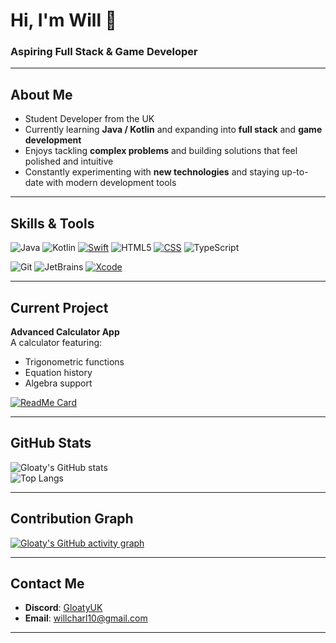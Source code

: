 # Hi, I'm Will 👋

### Aspiring Full Stack & Game Developer

---

## About Me
- Student Developer from the UK
- Currently learning **Java / Kotlin** and expanding into **full stack** and **game development**
- Enjoys tackling **complex problems** and building solutions that feel polished and intuitive
- Constantly experimenting with **new technologies** and staying up-to-date with modern development tools

---

## Skills & Tools

<!-- Languages -->
![Java](https://img.shields.io/badge/Java-ED8B00?style=for-the-badge&logo=openjdk&logoColor=white)
![Kotlin](https://img.shields.io/badge/Kotlin-7F52FF?style=for-the-badge&logo=kotlin&logoColor=white)
[![Swift](https://img.shields.io/badge/Swift-F54A2A?style=for-the-badge&logo=swift&logoColor=white)](#)
![HTML5](https://img.shields.io/badge/HTML5-E34F26?style=for-the-badge&logo=html5&logoColor=white)
[![CSS](https://img.shields.io/badge/CSS3-639?style=for-the-badge&logo=css&logoColor=fff)](#)
![TypeScript](https://img.shields.io/badge/TypeScript-3178C6?style=for-the-badge&logo=typescript&logoColor=white)

<!-- Tools -->
![Git](https://img.shields.io/badge/Git-F05032?style=for-the-badge&logo=git&logoColor=white)
![JetBrains](https://img.shields.io/badge/JetBrains-000000?style=for-the-badge&logo=jetbrains&logoColor=white)
[![Xcode](https://img.shields.io/badge/Xcode-007ACC?style=for-the-badge&logo=Xcode&logoColor=white)](#)

---

## Current Project

**Advanced Calculator App**  
A calculator featuring:
- Trigonometric functions
- Equation history
- Algebra support

[![ReadMe Card](https://github-readme-stats.vercel.app/api/pin/?username=Gloaty&repo=SolveX&theme=tokyonight)](https://github.com/Gloaty/SolveX)


---

## GitHub Stats

![Gloaty's GitHub stats](https://github-readme-stats.vercel.app/api?username=Gloaty&show_icons=true&theme=tokyonight)  
![Top Langs](https://github-readme-stats.vercel.app/api/top-langs/?username=Gloaty&layout=compact&theme=tokyonight)

---

## Contribution Graph

[![Gloaty's GitHub activity graph](https://github-readme-activity-graph.vercel.app/graph?username=Gloaty&theme=tokyo-night)](https://github.com/ashutosh00710/github-readme-activity-graph)

---

## Contact Me
- **Discord**: [GloatyUK](https://discordapp.com/users/833752814953693255)
- **Email**: willcharl10@gmail.com

---
